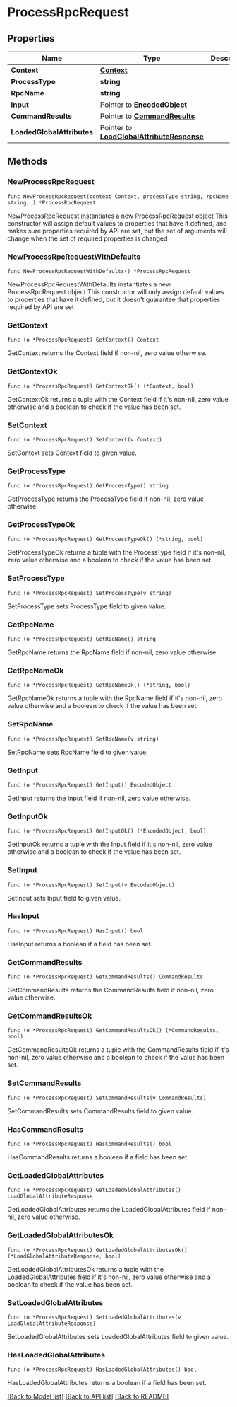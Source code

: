 # ProcessRpcRequest

## Properties

Name | Type | Description | Notes
------------ | ------------- | ------------- | -------------
**Context** | [**Context**](Context.md) |  | 
**ProcessType** | **string** |  | 
**RpcName** | **string** |  | 
**Input** | Pointer to [**EncodedObject**](EncodedObject.md) |  | [optional] 
**CommandResults** | Pointer to [**CommandResults**](CommandResults.md) |  | [optional] 
**LoadedGlobalAttributes** | Pointer to [**LoadGlobalAttributeResponse**](LoadGlobalAttributeResponse.md) |  | [optional] 

## Methods

### NewProcessRpcRequest

`func NewProcessRpcRequest(context Context, processType string, rpcName string, ) *ProcessRpcRequest`

NewProcessRpcRequest instantiates a new ProcessRpcRequest object
This constructor will assign default values to properties that have it defined,
and makes sure properties required by API are set, but the set of arguments
will change when the set of required properties is changed

### NewProcessRpcRequestWithDefaults

`func NewProcessRpcRequestWithDefaults() *ProcessRpcRequest`

NewProcessRpcRequestWithDefaults instantiates a new ProcessRpcRequest object
This constructor will only assign default values to properties that have it defined,
but it doesn't guarantee that properties required by API are set

### GetContext

`func (o *ProcessRpcRequest) GetContext() Context`

GetContext returns the Context field if non-nil, zero value otherwise.

### GetContextOk

`func (o *ProcessRpcRequest) GetContextOk() (*Context, bool)`

GetContextOk returns a tuple with the Context field if it's non-nil, zero value otherwise
and a boolean to check if the value has been set.

### SetContext

`func (o *ProcessRpcRequest) SetContext(v Context)`

SetContext sets Context field to given value.


### GetProcessType

`func (o *ProcessRpcRequest) GetProcessType() string`

GetProcessType returns the ProcessType field if non-nil, zero value otherwise.

### GetProcessTypeOk

`func (o *ProcessRpcRequest) GetProcessTypeOk() (*string, bool)`

GetProcessTypeOk returns a tuple with the ProcessType field if it's non-nil, zero value otherwise
and a boolean to check if the value has been set.

### SetProcessType

`func (o *ProcessRpcRequest) SetProcessType(v string)`

SetProcessType sets ProcessType field to given value.


### GetRpcName

`func (o *ProcessRpcRequest) GetRpcName() string`

GetRpcName returns the RpcName field if non-nil, zero value otherwise.

### GetRpcNameOk

`func (o *ProcessRpcRequest) GetRpcNameOk() (*string, bool)`

GetRpcNameOk returns a tuple with the RpcName field if it's non-nil, zero value otherwise
and a boolean to check if the value has been set.

### SetRpcName

`func (o *ProcessRpcRequest) SetRpcName(v string)`

SetRpcName sets RpcName field to given value.


### GetInput

`func (o *ProcessRpcRequest) GetInput() EncodedObject`

GetInput returns the Input field if non-nil, zero value otherwise.

### GetInputOk

`func (o *ProcessRpcRequest) GetInputOk() (*EncodedObject, bool)`

GetInputOk returns a tuple with the Input field if it's non-nil, zero value otherwise
and a boolean to check if the value has been set.

### SetInput

`func (o *ProcessRpcRequest) SetInput(v EncodedObject)`

SetInput sets Input field to given value.

### HasInput

`func (o *ProcessRpcRequest) HasInput() bool`

HasInput returns a boolean if a field has been set.

### GetCommandResults

`func (o *ProcessRpcRequest) GetCommandResults() CommandResults`

GetCommandResults returns the CommandResults field if non-nil, zero value otherwise.

### GetCommandResultsOk

`func (o *ProcessRpcRequest) GetCommandResultsOk() (*CommandResults, bool)`

GetCommandResultsOk returns a tuple with the CommandResults field if it's non-nil, zero value otherwise
and a boolean to check if the value has been set.

### SetCommandResults

`func (o *ProcessRpcRequest) SetCommandResults(v CommandResults)`

SetCommandResults sets CommandResults field to given value.

### HasCommandResults

`func (o *ProcessRpcRequest) HasCommandResults() bool`

HasCommandResults returns a boolean if a field has been set.

### GetLoadedGlobalAttributes

`func (o *ProcessRpcRequest) GetLoadedGlobalAttributes() LoadGlobalAttributeResponse`

GetLoadedGlobalAttributes returns the LoadedGlobalAttributes field if non-nil, zero value otherwise.

### GetLoadedGlobalAttributesOk

`func (o *ProcessRpcRequest) GetLoadedGlobalAttributesOk() (*LoadGlobalAttributeResponse, bool)`

GetLoadedGlobalAttributesOk returns a tuple with the LoadedGlobalAttributes field if it's non-nil, zero value otherwise
and a boolean to check if the value has been set.

### SetLoadedGlobalAttributes

`func (o *ProcessRpcRequest) SetLoadedGlobalAttributes(v LoadGlobalAttributeResponse)`

SetLoadedGlobalAttributes sets LoadedGlobalAttributes field to given value.

### HasLoadedGlobalAttributes

`func (o *ProcessRpcRequest) HasLoadedGlobalAttributes() bool`

HasLoadedGlobalAttributes returns a boolean if a field has been set.


[[Back to Model list]](../README.md#documentation-for-models) [[Back to API list]](../README.md#documentation-for-api-endpoints) [[Back to README]](../README.md)



